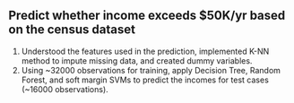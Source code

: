 ## Predict whether income exceeds $50K/yr based on the census dataset
1. Understood the features used in the prediction, implemented K-NN method to impute missing data, and created dummy variables.
2. Using ~32000 observations for training, apply Decision Tree, Random Forest, and soft margin SVMs to predict the incomes for test cases (~16000 observations).
